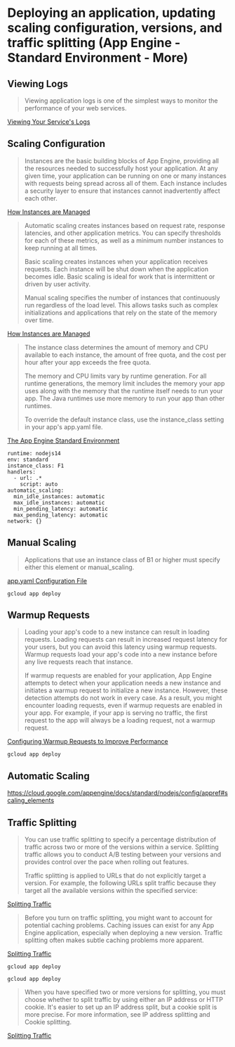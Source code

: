 # Deploying an application, updating scaling configuration, versions, and traffic splitting (App Engine - Standard Environment - More)

## Viewing Logs

> Viewing application logs is one of the simplest ways to monitor the performance of your web services.

[Viewing Your Service's Logs](https://cloud.google.com/appengine/docs/standard/nodejs/building-app/viewing-service-logs)

## Scaling Configuration

> Instances are the basic building blocks of App Engine, providing all the resources needed to successfully host your application. At any given time, your application can be running on one or many instances with requests being spread across all of them. Each instance includes a security layer to ensure that instances cannot inadvertently affect each other.

[How Instances are Managed](https://cloud.google.com/appengine/docs/standard/nodejs/how-instances-are-managed)

> Automatic scaling creates instances based on request rate, response latencies, and other application metrics. You can specify thresholds for each of these metrics, as well as a minimum number instances to keep running at all times.
>
> Basic scaling creates instances when your application receives requests. Each instance will be shut down when the application becomes idle. Basic scaling is ideal for work that is intermittent or driven by user activity.
>
> Manual scaling specifies the number of instances that continuously run regardless of the load level. This allows tasks such as complex initializations and applications that rely on the state of the memory over time.

[How Instances are Managed](https://cloud.google.com/appengine/docs/standard/nodejs/how-instances-are-managed)

> The instance class determines the amount of memory and CPU available to each instance, the amount of free quota, and the cost per hour after your app exceeds the free quota.
>
> The memory and CPU limits vary by runtime generation. For all runtime generations, the memory limit includes the memory your app uses along with the memory that the runtime itself needs to run your app. The Java runtimes use more memory to run your app than other runtimes.
>
> To override the default instance class, use the instance_class setting in your app's app.yaml file.

[The App Engine Standard Environment](https://cloud.google.com/appengine/docs/standards)

```
runtime: nodejs14
env: standard
instance_class: F1
handlers:
  - url: .*
    script: auto
automatic_scaling:
  min_idle_instances: automatic
  max_idle_instances: automatic
  min_pending_latency: automatic
  max_pending_latency: automatic
network: {}
```

## Manual Scaling

> Applications that use an instance class of B1 or higher must specify either this element or manual_scaling.

[app.yaml Configuration File](https://cloud.google.com/appengine/docs/standard/nodejs/config/appref)

```
gcloud app deploy
```

## Warmup Requests

> Loading your app's code to a new instance can result in loading requests. Loading requests can result in increased request latency for your users, but you can avoid this latency using warmup requests. Warmup requests load your app's code into a new instance before any live requests reach that instance.
>
> If warmup requests are enabled for your application, App Engine attempts to detect when your application needs a new instance and initiates a warmup request to initialize a new instance. However, these detection attempts do not work in every case. As a result, you might encounter loading requests, even if warmup requests are enabled in your app. For example, if your app is serving no traffic, the first request to the app will always be a loading request, not a warmup request.

[Configuring Warmup Requests to Improve Performance](https://cloud.google.com/appengine/docs/standard/nodejs/configuring-warmup-requests)

```
gcloud app deploy
```

## Automatic Scaling

https://cloud.google.com/appengine/docs/standard/nodejs/config/appref#scaling_elements

## Traffic Splitting

> You can use traffic splitting to specify a percentage distribution of traffic across two or more of the versions within a service. Splitting traffic allows you to conduct A/B testing between your versions and provides control over the pace when rolling out features.
>
> Traffic splitting is applied to URLs that do not explicitly target a version. For example, the following URLs split traffic because they target all the available versions within the specified service:

[Splitting Traffic](https://cloud.google.com/appengine/docs/standard/nodejs/splitting-traffic)

> Before you turn on traffic splitting, you might want to account for potential caching problems. Caching issues can exist for any App Engine application, especially when deploying a new version. Traffic splitting often makes subtle caching problems more apparent.

[Splitting Traffic](https://cloud.google.com/appengine/docs/standard/nodejs/splitting-traffic)

```
gcloud app deploy
```

```
gcloud app deploy
```

> When you have specified two or more versions for splitting, you must choose whether to split traffic by using either an IP address or HTTP cookie. It's easier to set up an IP address split, but a cookie split is more precise. For more information, see IP address splitting and Cookie splitting.

[Splitting Traffic](https://cloud.google.com/appengine/docs/standard/nodejs/splitting-traffic)
